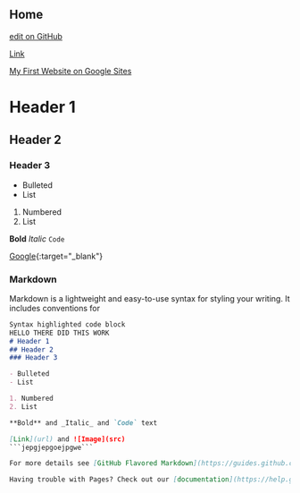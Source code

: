 ## Home

[edit on GitHub](https://github.com/knguyen2018/knguyen.github.io/edit/master/README.md)

[Link](https://knguyen2018.github.io/personal/test)

[My First Website on Google Sites](https://sites.google.com/view/soloschool/home?authuser=1)

# Header 1
## Header 2
### Header 3
- Bulleted
- List

1. Numbered
2. List

**Bold** _Italic_ `Code`

[Google](https://google.com){:target="_blank"}
### Markdown

Markdown is a lightweight and easy-to-use syntax for styling your writing. It includes conventions for

```markdown
Syntax highlighted code block
HELLO THERE DID THIS WORK
# Header 1
## Header 2
### Header 3

- Bulleted
- List

1. Numbered
2. List

**Bold** and _Italic_ and `Code` text

[Link](url) and ![Image](src)
```jepgjepgoejpgwe```

For more details see [GitHub Flavored Markdown](https://guides.github.com/features/mastering-markdown/).

Having trouble with Pages? Check out our [documentation](https://help.github.com/categories/github-pages-basics/) or [contact support](https://github.com/contact) and we’ll help you sort it out.
